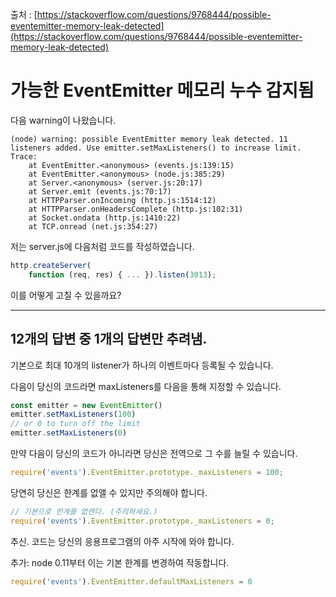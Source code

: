 출처 : [https://stackoverflow.com/questions/9768444/possible-eventemitter-memory-leak-detected](https://stackoverflow.com/questions/9768444/possible-eventemitter-memory-leak-detected)

# 가능한 EventEmitter 메모리 누수 감지됨

다음 warning이 나왔습니다.

```shell
(node) warning: possible EventEmitter memory leak detected. 11 listeners added. Use emitter.setMaxListeners() to increase limit.
Trace: 
    at EventEmitter.<anonymous> (events.js:139:15)
    at EventEmitter.<anonymous> (node.js:385:29)
    at Server.<anonymous> (server.js:20:17)
    at Server.emit (events.js:70:17)
    at HTTPParser.onIncoming (http.js:1514:12)
    at HTTPParser.onHeadersComplete (http.js:102:31)
    at Socket.ondata (http.js:1410:22)
    at TCP.onread (net.js:354:27)
```

저는 server.js에 다음처럼 코드를 작성하였습니다.

```javascript
http.createServer(
    function (req, res) { ... }).listen(3013);
```

이를 어떻게 고칠 수 있을까요?

---

## 12개의 답변 중 1개의 답변만 추려냄.

기본으로 최대 10개의 listener가 하나의 이벤트마다 등록될 수 있습니다. 

다음이 당신의 코드라면 maxListeners를 다음을 통해 지정할 수 있습니다.

```javascript
const emitter = new EventEmitter()
emitter.setMaxListeners(100)
// or 0 to turn off the limit
emitter.setMaxListeners(0)
```

만약 다음이 당신의 코드가 아니라면 당신은 전역으로 그 수를 늘릴 수 있습니다.

```javascript
require('events').EventEmitter.prototype._maxListeners = 100;
```

당연히 당신은 한계를 없앨 수 있지만 주의해야 합니다.

```javascript
// 기본으로 한계를 없앤다. (주의하세요.)
require('events').EventEmitter.prototype._maxListeners = 0;
```

추신. 코드는 당신의 응용프로그램의 아주 시작에 와야 합니다.

추가: node 0.11부터 이는 기본 한계를 변경하여 작동합니다.

```javascript
require('events').EventEmitter.defaultMaxListeners = 0
```

